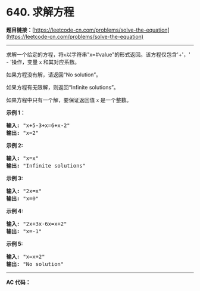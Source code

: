 # 640. 求解方程

**题目链接：**[https://leetcode-cn.com/problems/solve-the-equation](https://leetcode-cn.com/problems/solve-the-equation)

---

<div class="content__1Y2H">
 <div class="notranslate">
  <p>求解一个给定的方程，将<code>x</code>以字符串"x=#value"的形式返回。该方程仅包含'+'，' - '操作，变量&nbsp;<code>x</code>&nbsp;和其对应系数。</p> 
  <p>如果方程没有解，请返回“No solution”。</p> 
  <p>如果方程有无限解，则返回“Infinite solutions”。</p> 
  <p>如果方程中只有一个解，要保证返回值&nbsp;<code>x</code>&nbsp;是一个整数。</p> 
  <p><strong>示例 1：</strong></p> 
  <pre class="language-text"><strong>输入:</strong> "x+5-3+x=6+x-2"
<strong>输出:</strong> "x=2"
</pre> 
  <p><strong>示例 2:</strong></p> 
  <pre class="language-text"><strong>输入:</strong> "x=x"
<strong>输出:</strong> "Infinite solutions"
</pre> 
  <p><strong>示例 3:</strong></p> 
  <pre class="language-text"><strong>输入:</strong> "2x=x"
<strong>输出:</strong> "x=0"
</pre> 
  <p><strong>示例 4:</strong></p> 
  <pre class="language-text"><strong>输入:</strong> "2x+3x-6x=x+2"
<strong>输出:</strong> "x=-1"
</pre> 
  <p><strong>示例 5:</strong></p> 
  <pre class="language-text"><strong>输入:</strong> "x=x+2"
<strong>输出:</strong> "No solution"
</pre> 
 </div>
</div>

---

**AC 代码：**

```java

```